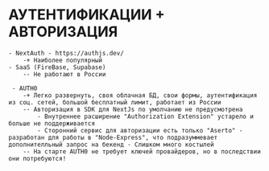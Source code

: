 # АУТЕНТИФИКАЦИИ + АВТОРИЗАЦИЯ
    - NextAuth - https://authjs.dev/
		-+ Наиболее популярный
	- SaaS (FireBase, Supabase)
		-- Не работают в России


<!-- Только для АУТЕНТИФИКАЦИИ =========================================== -->
	 - AUTH0 
		-+ Легко развернуть, своя облачная БД, свои формы, аутентификация из соц. сетей, большой бесплатный лимит, работает из России
		-- Авторизация в SDK для NextJs по умолчанию не предусмотрена
			- Внутреннее расширение "Authorization Extension" устарело и больше не поддерживается
			- Сторонний сервис для авторизации есть только "Aserto" - разработан для работы в "Node-Express", что подразуммевает дополнителльный запрос на бекенд - Слишком много костылей
		-- На старте AUTH0 не требует ключей провайдеров, но в последствии они потребуются!